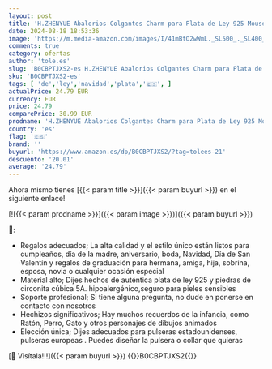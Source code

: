 ```yaml
---
layout: post
title: 'H.ZHENYUE Abalorios Colgantes Charm para Plata de Ley 925 Mouse Cartoon Series con Circonita Cúbica para mujeres collares Pulsera regalo 3 paquetes Navidad San Valentín día la madre para mujeres'
date: 2024-08-18 18:53:36
image: 'https://m.media-amazon.com/images/I/41mBtO2wWmL._SL500_._SL400_.jpg'
comments: true
category: ofertas
author: 'tole.es'
slug: 'B0CBPTJXS2-es H.ZHENYUE Abalorios Colgantes Charm para Plata de Ley 925...'
sku: 'B0CBPTJXS2-es'
tags: [ 'de','ley','navidad','plata','🇪🇸', ]
actualPrice: 24.79 EUR
currency: EUR
price: 24.79
comparePrice: 30.99 EUR
prodname: 'H.ZHENYUE Abalorios Colgantes Charm para Plata de Ley 925 Mouse Cartoon Series con Circonita Cúbica para mujeres collares Pulsera regalo 3 paquetes Navidad San Valentín día la madre para mujeres'
country: 'es'
flag: '🇪🇸'
brand: ''
buyurl: 'https://www.amazon.es/dp/B0CBPTJXS2/?tag=tolees-21'
descuento: '20.01'
average: '24.79'
---
```


Ahora mismo tienes [{{< param title >}}]({{< param buyurl >}}) en el siguiente enlace!

[![{{< param prodname >}}]({{< param image >}})]({{< param buyurl >}})

🔎:

- Regalos adecuados; La alta calidad y el estilo único están listos para cumpleaños, día de la madre, aniversario, boda, Navidad, Día de San Valentín y regalos de graduación para hermana, amiga, hija, sobrina, esposa, novia o cualquier ocasión especial
- Material alto; Dijes hechos de auténtica plata de ley 925 y piedras de circonita cúbica 5A. hipoalergénico,seguro para pieles sensibles
- Soporte profesional; Si tiene alguna pregunta, no dude en ponerse en contacto con nosotros
- Hechizos significativos; Hay muchos recuerdos de la infancia, como Ratón, Perro, Gato y otros personajes de dibujos animados
- Elección única; Dijes adecuados para pulseras estadounidenses, pulseras europeas . Puedes diseñar la pulsera o collar que quieras

[🛒 Visítala!!!]({{< param buyurl >}})
{{<world>}}B0CBPTJXS2{{</world>}}
